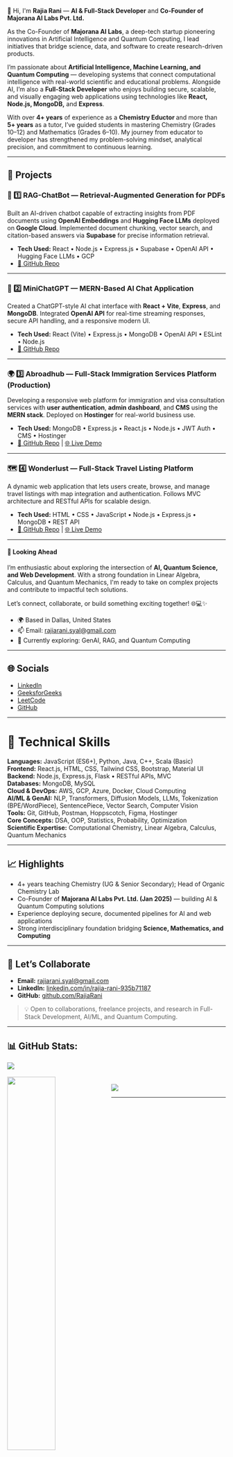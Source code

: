 👋 Hi, I'm <b>Rajia Rani</b> — <b>AI & Full-Stack Developer</b> and <b>Co-Founder of Majorana AI Labs Pvt. Ltd.</b>  
<p>
  As the Co-Founder of <b>Majorana AI Labs</b>, a deep-tech startup pioneering innovations in Artificial Intelligence and Quantum Computing, I lead initiatives that bridge science, data, and software to create research-driven products.  
</p>

<p>
  I’m passionate about <b>Artificial Intelligence, Machine Learning, and Quantum Computing</b> — developing systems that connect computational intelligence with real-world scientific and educational problems.  
  Alongside AI, I’m also a <b>Full-Stack Developer</b> who enjoys building secure, scalable, and visually engaging web applications using technologies like <b>React, Node.js, MongoDB,</b> and <b>Express</b>.
</p>

<p>
  With over <b>4+ years</b> of experience as a <b> Chemistry Eductor </b> and more than <b>5+ years</b> as a tutor, I’ve guided students in mastering Chemistry (Grades 10–12) and Mathematics (Grades 6–10).  
  My journey from educator to developer has strengthened my problem-solving mindset, analytical precision, and commitment to continuous learning.  
</p>

---

<h2>🚀 Projects</h2>

<h3>🧠 1️⃣ RAG-ChatBot — Retrieval-Augmented Generation for PDFs</h3>
<p>
  Built an AI-driven chatbot capable of extracting insights from PDF documents using <b>OpenAI Embeddings</b> and <b>Hugging Face LLMs</b> deployed on <b>Google Cloud</b>.  
  Implemented document chunking, vector search, and citation-based answers via <b>Supabase</b> for precise information retrieval.  
</p>
<ul>
<li><b>Tech Used:</b> React • Node.js • Express.js • Supabase • OpenAI API • Hugging Face LLMs • GCP</li>
<li><a href="https://github.com/RajiaRani/RAG-ChatBot--Based-Information-Retrieval-System-">🔗 GitHub Repo</a></li>
</ul>

---

<h3>🤖 2️⃣ MiniChatGPT — MERN-Based AI Chat Application</h3>
<p>
  Created a ChatGPT-style AI chat interface with <b>React + Vite</b>, <b>Express</b>, and <b>MongoDB</b>.  
  Integrated <b>OpenAI API</b> for real-time streaming responses, secure API handling, and a responsive modern UI.
</p>
<ul>
<li><b>Tech Used:</b> React (Vite) • Express.js • MongoDB • OpenAI API • ESLint • Node.js</li>
<li><a href="https://github.com/RajiaRani/ChatGPT_Mini">🔗 GitHub Repo</a></li>
</ul>

---

<h3>🌍 3️⃣ Abroadhub — Full-Stack Immigration Services Platform (Production)</h3>
<p>
  Developing a responsive web platform for immigration and visa consultation services with <b>user authentication</b>, <b>admin dashboard</b>, and <b>CMS</b> using the <b>MERN stack</b>.  
  Deployed on <b>Hostinger</b> for real-world business use.
</p>
<ul>
<li><b>Tech Used:</b> MongoDB • Express.js • React.js • Node.js • JWT Auth • CMS • Hostinger</li>
<li><a href="https://github.com/RajiaRani/Final-AbroadHub">🔗 GitHub Repo</a> | <a href="https://abroadhub.in/">🌐 Live Demo</a></li>
</ul>

---

<h3>🗺️ 4️⃣ Wonderlust — Full-Stack Travel Listing Platform</h3>
<p>
  A dynamic web application that lets users create, browse, and manage travel listings with map integration and authentication.  
  Follows MVC architecture and RESTful APIs for scalable design.
</p>
<ul>
<li><b>Tech Used:</b> HTML • CSS • JavaScript • Node.js • Express.js • MongoDB • REST API</li>
<li><a href="https://github.com/RajiaRani/MiniWonderLust-Project">🔗 GitHub Repo</a> | <a href="https://miniwonderlust-project.onrender.com/listings">🌐 Live Demo</a></li>
</ul>

---

<h4>💭 Looking Ahead</h4>
<p>
I’m enthusiastic about exploring the intersection of <b>AI, Quantum Science, and Web Development</b>. With a strong foundation in Linear Algebra, Calculus, and Quantum Mechanics, I'm ready to take on complex projects and contribute to impactful tech solutions.
</p>

<p>Let’s connect, collaborate, or build something exciting together! 🌐💻✨</p>
<ul>
  <li>🌍 Based in Dallas, United States</li>
  <li>📫 Email: <a href="mailto:rajiarani.syal@gmail.com">rajiarani.syal@gmail.com</a></li>
  <li>🧠 Currently exploring: GenAI, RAG, and Quantum Computing</li>
</ul>

---

<h2>🌐 Socials</h2>
<ul>
  <li><a href="https://www.linkedin.com/in/rajia-rani-935b71187/">LinkedIn</a></li>
  <li><a href="https://www.geeksforgeeks.org/user/rajiaracwmt/">GeeksforGeeks</a></li>
  <li><a href="https://leetcode.com/progress/">LeetCode</a></li>
  <li><a href="https://github.com/RajiaRani">GitHub</a></li>
</ul>

---

# 🧠 Technical Skills

**Languages:** JavaScript (ES6+), Python, Java, C++, Scala (Basic)  
**Frontend:** React.js, HTML, CSS, Tailwind CSS, Bootstrap, Material UI  
**Backend:** Node.js, Express.js, Flask • RESTful APIs, MVC  
**Databases:** MongoDB, MySQL  
**Cloud & DevOps:** AWS, GCP, Azure, Docker, Cloud Computing  
**AI/ML & GenAI:** NLP, Transformers, Diffusion Models, LLMs, Tokenization (BPE/WordPiece), SentencePiece, Vector Search, Computer Vision  
**Tools:** Git, GitHub, Postman, Hoppscotch, Figma, Hostinger  
**Core Concepts:** DSA, OOP, Statistics, Probability, Optimization  
**Scientific Expertise:** Computational Chemistry, Linear Algebra, Calculus, Quantum Mechanics

---

## 📈 Highlights
- 4+ years teaching Chemistry (UG & Senior Secondary); Head of Organic Chemistry Lab  
- Co-Founder of **Majorana AI Labs Pvt. Ltd. (Jan 2025)** — building AI & Quantum Computing solutions  
- Experience deploying secure, documented pipelines for AI and web applications  
- Strong interdisciplinary foundation bridging **Science, Mathematics, and Computing**

---

## 🤝 Let’s Collaborate
- **Email:** [rajiarani.syal@gmail.com](mailto:rajiarani.syal@gmail.com)  
- **LinkedIn:** [linkedin.com/in/rajia-rani-935b71187](https://www.linkedin.com/in/rajia-rani-935b71187/)  
- **GitHub:** [github.com/RajiaRani](https://github.com/RajiaRani)

> 💡 Open to collaborations, freelance projects, and research in Full-Stack Development, AI/ML, and Quantum Computing.

---

<h2>📊 GitHub Stats:</h2>
<div><img src="https://github-readme-stats.vercel.app/api/top-langs/?username=RajiaRani&theme=dark&hide_border=false&include_all_commits=true&count_private=true&layout=compact"/></div>
</br>
<div><img align="left" width="47%" src="https://github-readme-stats.vercel.app/api?username=RajiaRani&show_icons=true&theme=radical" /></div>
</br>
<div><img src="https://github-readme-streak-stats.herokuapp.com/?user=RajiaRani&theme=dark&hide_border=false" /></div>

---

<!---
RajiaRani/RajiaRani is a ✨ special ✨ repository because its `README.md` appears on your GitHub profile.
You can click the Preview link to take a look at your changes.
--->
